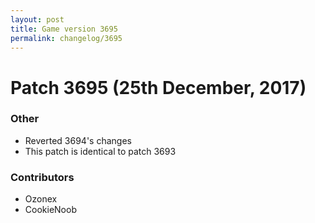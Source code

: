 ```yaml
---
layout: post
title: Game version 3695
permalink: changelog/3695
---
```


# Patch 3695 (25th December, 2017)

### Other

- Reverted 3694's changes
- This patch is identical to patch 3693

### Contributors

- Ozonex
- CookieNoob
